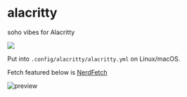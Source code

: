 # alacritty
soho vibes for Alacritty

[![](https://img.shields.io/badge/Rosé%20Pine%20Theme-191724)](https://github.com/rose-pine/rose-pine-theme)

Put into `.config/alacritty/alacritty.yml` on Linux/macOS.

Fetch featured below is [NerdFetch](https://github.com/thatonecalculator/nerdfetch)

![preview](https://i.imgur.com/cfHIjEn.png)
